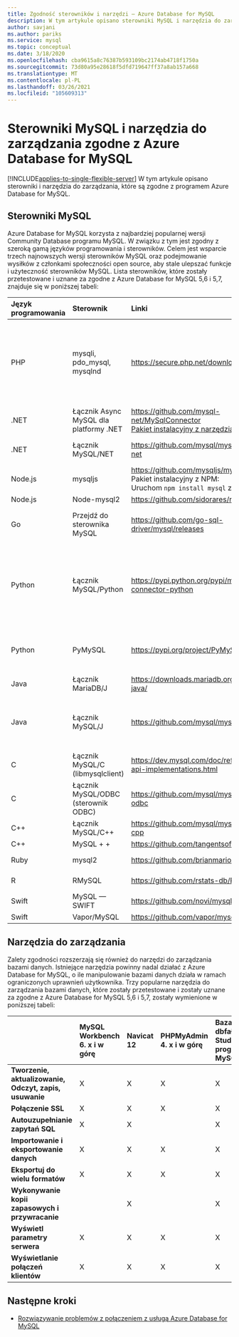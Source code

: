 ```yaml
---
title: Zgodność sterowników i narzędzi — Azure Database for MySQL
description: W tym artykule opisano sterowniki MySQL i narzędzia do zarządzania, które są zgodne z Azure Database for MySQL.
author: savjani
ms.author: pariks
ms.service: mysql
ms.topic: conceptual
ms.date: 3/18/2020
ms.openlocfilehash: cba9615a8c76387b593109bc2174ab4718f1750a
ms.sourcegitcommit: 73d80a95e28618f5dfd719647ff37a8ab157a668
ms.translationtype: MT
ms.contentlocale: pl-PL
ms.lasthandoff: 03/26/2021
ms.locfileid: "105609313"
---
```

# <a name="mysql-drivers-and-management-tools-compatible-with-azure-database-for-mysql"></a>Sterowniki MySQL i narzędzia do zarządzania zgodne z Azure Database for MySQL
[!INCLUDE[applies-to-single-flexible-server](includes/applies-to-single-flexible-server.md)]
W tym artykule opisano sterowniki i narzędzia do zarządzania, które są zgodne z programem Azure Database for MySQL.

## <a name="mysql-drivers"></a>Sterowniki MySQL
Azure Database for MySQL korzysta z najbardziej popularnej wersji Community Database programu MySQL. W związku z tym jest zgodny z szeroką gamą języków programowania i sterowników. Celem jest wsparcie trzech najnowszych wersji sterowników MySQL oraz podejmowanie wysiłków z członkami społeczności open source, aby stale ulepszać funkcje i użyteczność sterowników MySQL. Lista sterowników, które zostały przetestowane i uznane za zgodne z Azure Database for MySQL 5,6 i 5,7, znajduje się w poniższej tabeli:

| **Język programowania** | **Sterownik** | **Linki** | **Zgodne wersje** | **Niezgodne wersje** | **Uwagi** |
| :----------------------- | :--------- | :-------- | :---------------------- | :------------------------ | :-------- |
| PHP | mysqli, pdo_mysql, mysqlnd | https://secure.php.net/downloads.php | 5,5, 5,6, 7. x | 5.3 | W przypadku połączenia PHP 7,0 z protokołem SSL MySQLi Dodaj MYSQLI_CLIENT_SSL_DONT_VERIFY_SERVER_CERT w parametrach połączenia. <br> ```mysqli_real_connect($conn, $host, $username, $password, $db_name, 3306, NULL, MYSQLI_CLIENT_SSL_DONT_VERIFY_SERVER_CERT);```<br> Zestaw PDO: ```PDO::MYSQL_ATTR_SSL_VERIFY_SERVER_CERT``` opcja false.|
| .NET | Łącznik Async MySQL dla platformy .NET | https://github.com/mysql-net/MySqlConnector <br> [Pakiet instalacyjny z narzędzia NuGet](https://www.nuget.org/packages/MySqlConnector/) | 0,27 i po | 0.26.5 i przed | |
| .NET | Łącznik MySQL/NET | https://github.com/mysql/mysql-connector-net | 6.6.3, 7,0, 8,0 |  | Usterka kodowania może spowodować niepowodzenie połączeń w niektórych systemach Windows bez kodowania UTF8. |
| Node.js | mysqljs | https://github.com/mysqljs/mysql/ <br> Pakiet instalacyjny z NPM:<br> Uruchom `npm install mysql` z npm | 2.15 | 2.14.1 i przed | |
| Node.js | Node-mysql2 | https://github.com/sidorares/node-mysql2 | 1.3.4 + | | |
| Go | Przejdź do sterownika MySQL | https://github.com/go-sql-driver/mysql/releases | 1,3, 1,4 | 1,2 i przed | Użyj `allowNativePasswords=true` w parametrach połączenia dla wersji 1,3. Wersja 1,4 zawiera poprawkę i `allowNativePasswords=true` nie jest już wymagana. |
| Python | Łącznik MySQL/Python | https://pypi.python.org/pypi/mysql-connector-python | 1.2.3, 2,0, 2,1, 2,2, używaj 8.0.16 + z MySQL 8,0  | 1.2.2 i przed | |
| Python | PyMySQL | https://pypi.org/project/PyMySQL/ | 0.7.11, 0.8.0, 0.8.1, 0.9.3 + | 0.9.0-0.9.2 (regresja w web2py) | |
| Java | Łącznik MariaDB/J | https://downloads.mariadb.org/connector-java/ | 2,1, 2,0, 1,6 | 1.5.5 i przed | | 
| Java | Łącznik MySQL/J | https://github.com/mysql/mysql-connector-j | 5.1.21 +, użyj 8.0.17 + z MySQL 8,0 | 5.1.20 i poniżej | |
| C | Łącznik MySQL/C (libmysqlclient) | https://dev.mysql.com/doc/refman/5.7/en/c-api-implementations.html | 6.0.2 + | | |
| C | Łącznik MySQL/ODBC (sterownik ODBC) | https://github.com/mysql/mysql-connector-odbc | 3.51.29 + | | |
| C++ | Łącznik MySQL/C++ | https://github.com/mysql/mysql-connector-cpp | 1.1.9 + | 1.1.3 i poniżej | | 
| C++ | MySQL + +| https://github.com/tangentsoft/mysqlpp | 3.2.3 + | | |
| Ruby | mysql2 | https://github.com/brianmario/mysql2 | 0.4.10 + | | |
| R | RMySQL | https://github.com/rstats-db/RMySQL | 0.10.16 + | | |
| Swift | MySQL — SWIFT | https://github.com/novi/mysql-swift | 0.7.2 + | | |
| Swift | Vapor/MySQL | https://github.com/vapor/mysql-kit | 2.0.1 + | | |

## <a name="management-tools"></a>Narzędzia do zarządzania
Zalety zgodności rozszerzają się również do narzędzi do zarządzania bazami danych. Istniejące narzędzia powinny nadal działać z Azure Database for MySQL, o ile manipulowanie bazami danych działa w ramach ograniczonych uprawnień użytkownika. Trzy popularne narzędzia do zarządzania bazami danych, które zostały przetestowane i zostały uznane za zgodne z Azure Database for MySQL 5,6 i 5,7, zostały wymienione w poniższej tabeli:

|                                     | **MySQL Workbench 6. x i w górę** | **Navicat 12** | **PHPMyAdmin 4. x i w górę** | **Baza danych dbfałszerstw Studio dla programu MySQL 9,0** |
| :---------------------------------- | :----------------------------- | :------------- | :-------------------------| :------------------------------- |
| **Tworzenie, aktualizowanie, Odczyt, zapis, usuwanie** | X | X | X | X |
| **Połączenie SSL** | X | X | X | X |
| **Autouzupełnianie zapytań SQL** | X | X |  | X |
| **Importowanie i eksportowanie danych** | X | X | X | X |
| **Eksportuj do wielu formatów** | X | X | X | X |
| **Wykonywanie kopii zapasowych i przywracanie** |  | X |  | X |
| **Wyświetl parametry serwera** | X | X | X | X |
| **Wyświetlanie połączeń klientów** | X | X | X | X |

## <a name="next-steps"></a>Następne kroki

- [Rozwiązywanie problemów z połączeniem z usługą Azure Database for MySQL](howto-troubleshoot-common-connection-issues.md)
